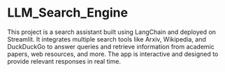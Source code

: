 # LLM_Search_Engine
This project is a search assistant built using LangChain and deployed on Streamlit. It integrates multiple search tools like Arxiv, Wikipedia, and DuckDuckGo to answer queries and retrieve information from academic papers, web resources, and more. The app is interactive and designed to provide relevant responses in real time.  
